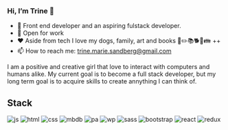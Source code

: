### Hi, I’m Trine 👋

- 🌷 Front end developer and an aspiring fulstack developer.
- 📁 Open for work
- ❤️ Aside from tech I love my dogs, family, art and books 🎨✏️📚🐕🐶👪 ++
- 📫 How to reach me: trine.marie.sandberg@gmail.com

I am a positive and creative girl that love to interact with computers and humans alike. My current goal is to become a full stack developer, but my long term goal is to acquire skills to create annything I can think of.

## Stack
![js](https://github.com/trine-marie-sandberg/trine-marie-sandberg/assets/91562336/dcd5e2e2-ca0e-44b6-9d02-47b3584bf84a)
![html](https://github.com/trine-marie-sandberg/trine-marie-sandberg/assets/91562336/b1ad346c-4075-4b00-877e-ced076c25c0b)
![css](https://github.com/trine-marie-sandberg/trine-marie-sandberg/assets/91562336/5fe3d083-4ad1-4fab-be2b-d691772da25e)
![mbdb](https://github.com/trine-marie-sandberg/trine-marie-sandberg/assets/91562336/7ba5397c-29de-40b3-9a73-6dd9695ad2df)
![pa](https://github.com/trine-marie-sandberg/trine-marie-sandberg/assets/91562336/a9ac0658-342d-45b9-9385-22b92639e814)
![wp](https://github.com/trine-marie-sandberg/trine-marie-sandberg/assets/91562336/ace91dcb-28db-4d87-88c1-acaa6773e699)
![sass](https://github.com/trine-marie-sandberg/trine-marie-sandberg/assets/91562336/5299f013-a21f-4cea-a73b-62942c01f639)
![bootstrap](https://github.com/trine-marie-sandberg/trine-marie-sandberg/assets/91562336/155e9ada-d3ec-4688-9b3a-cac3ef3ad9cb)
![react](https://github.com/trine-marie-sandberg/trine-marie-sandberg/assets/91562336/69b20b33-b120-44ec-83f8-3c70130bd82d)
![redux](https://github.com/trine-marie-sandberg/trine-marie-sandberg/assets/91562336/30ff72d9-8b42-481b-94a6-4f4484304a8e)

